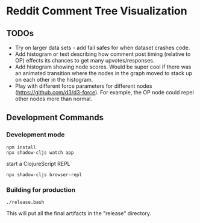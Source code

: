 # Reddit Comment Tree Visualization

## TODOs

* Try on larger data sets - add fail safes for when dataset crashes code.
* Add histogram or text describing how comment post timing (relative to OP)
  effects its chances to get many upvotes/responses.
* Add histogram showing node scores. Would be super cool if there was an
  animated transition where the nodes in the graph moved to stack up on each
  other in the histogram.
* Play with different force parameters for different nodes
  (https://github.com/d3/d3-force).  For example, the OP node could repel other
  nodes more than normal.

## Development Commands

### Development mode
```
npm install
npx shadow-cljs watch app
```
start a ClojureScript REPL
```
npx shadow-cljs browser-repl
```
### Building for production

```
./release.bash
```

This will put all the final artifacts in the "release" directory.

